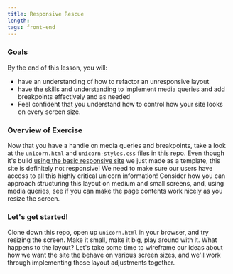 ```yaml
---
title: Responsive Rescue
length:
tags: front-end
---
```


### Goals

By the end of this lesson, you will:

* have an understanding of how to refactor an unresponsive layout
* have the skills and understanding to implement media queries and add breakpoints effectively and as needed
* Feel confident that you understand how to control how your site looks on every screen size.

### Overview of Exercise

Now that you have a handle on media queries and  breakpoints, take a look at the ``unicorn.html`` and ``unicorn-styles.css`` files in this repo. Even though it's build [using the basic responsive site](https://github.com/turingschool-examples/intro-to-responsive) we just made as a template, this site is definitely not responsive! We need to make sure our users have access to all this highly critical unicorn information! Consider how you can approach structuring this layout on medium and small screens, and, using media queries, see if you can make the page contents work nicely as you resize the screen.

### Let's get started!

Clone down this repo, open up `unicorn.html` in your browser, and try resizing the screen. Make it small, make it big, play around with it. What happens to the layout? Let's take some time to wireframe our ideas about how we want the site the behave on various screen sizes, and we'll work through implementing those layout adjustments together.

